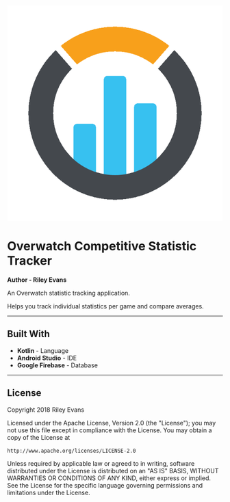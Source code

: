 ![](OverwatchTrackerLogo.png)

# Overwatch Competitive Statistic Tracker

**Author - Riley Evans**

An Overwatch statistic tracking application.

Helps you track individual statistics per game and compare averages.
___
Built With
--------
* **Kotlin** - Language
* **Android Studio** - IDE
* **Google Firebase** - Database
___
License
--------
Copyright 2018 Riley Evans

Licensed under the Apache License, Version 2.0 (the "License");
you may not use this file except in compliance with the License.
You may obtain a copy of the License at

    http://www.apache.org/licenses/LICENSE-2.0

Unless required by applicable law or agreed to in writing, software
distributed under the License is distributed on an "AS IS" BASIS,
WITHOUT WARRANTIES OR CONDITIONS OF ANY KIND, either express or implied.
See the License for the specific language governing permissions and
limitations under the License.